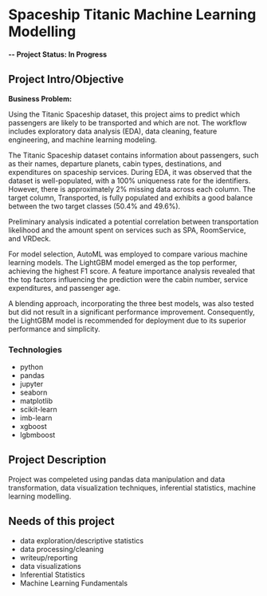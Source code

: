 # Spaceship Titanic Machine Learning Modelling

#### -- Project Status: In Progress

## Project Intro/Objective

**Business Problem:** 

Using the Titanic Spaceship dataset, this project aims to predict which passengers are likely to be transported and which are not. The workflow includes exploratory data analysis (EDA), data cleaning, feature engineering, and machine learning modeling.

The Titanic Spaceship dataset contains information about passengers, such as their names, departure planets, cabin types, destinations, and expenditures on spaceship services. During EDA, it was observed that the dataset is well-populated, with a 100% uniqueness rate for the identifiers. However, there is approximately 2% missing data across each column. The target column, Transported, is fully populated and exhibits a good balance between the two target classes (50.4% and 49.6%).

Preliminary analysis indicated a potential correlation between transportation likelihood and the amount spent on services such as SPA, RoomService, and VRDeck.

For model selection, AutoML was employed to compare various machine learning models. The LightGBM model emerged as the top performer, achieving the highest F1 score. A feature importance analysis revealed that the top factors influencing the prediction were the cabin number, service expenditures, and passenger age.

A blending approach, incorporating the three best models, was also tested but did not result in a significant performance improvement. Consequently, the LightGBM model is recommended for deployment due to its superior performance and simplicity.

### Technologies
* python
* pandas
* jupyter
* seaborn
* matplotlib
* scikit-learn
* imb-learn
* xgboost
* lgbmboost



## Project Description
Project was compeleted using pandas data manipulation and data transformation, data visualization techniques, inferential statistics, machine learning modelling.

## Needs of this project

- data exploration/descriptive statistics
- data processing/cleaning
- writeup/reporting
- data visualizations
- Inferential Statistics
- Machine Learning Fundamentals
